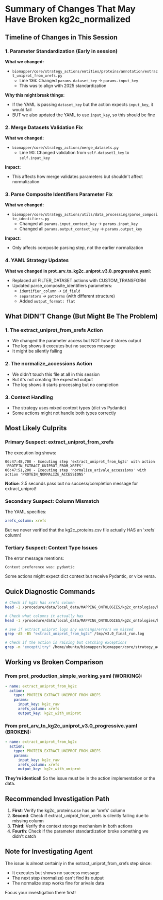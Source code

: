 # Summary of Changes That May Have Broken kg2c_normalized

## Timeline of Changes in This Session

### 1. Parameter Standardization (Early in session)
**What we changed:**
- `biomapper/core/strategy_actions/entities/proteins/annotation/extract_uniprot_from_xrefs.py`
  - Line 136: Changed `params.dataset_key` → `params.input_key`
  - This was to align with 2025 standardization

**Why this might break things:**
- If the YAML is passing `dataset_key` but the action expects `input_key`, it would fail
- BUT we also updated the YAML to use `input_key`, so this should be fine

### 2. Merge Datasets Validation Fix
**What we changed:**
- `biomapper/core/strategy_actions/merge_datasets.py`
  - Line 90: Changed validation from `self.dataset1_key` to `self.input_key`
  
**Impact:**
- This affects how merge validates parameters but shouldn't affect normalization

### 3. Parse Composite Identifiers Parameter Fix
**What we changed:**
- `biomapper/core/strategy_actions/utils/data_processing/parse_composite_identifiers.py`
  - Changed all `params.input_context_key` → `params.input_key`
  - Changed all `params.output_context_key` → `params.output_key`

**Impact:**
- Only affects composite parsing step, not the earlier normalization

### 4. YAML Strategy Updates
**What we changed in prot_arv_to_kg2c_uniprot_v3.0_progressive.yaml:**
- Replaced all FILTER_DATASET actions with CUSTOM_TRANSFORM
- Updated parse_composite_identifiers parameters:
  - `identifier_column` → `id_field`
  - `separators` → `patterns` (with different structure)
  - Added `output_format: flat`

## What DIDN'T Change (But Might Be The Problem)

### 1. The extract_uniprot_from_xrefs Action
- We changed the parameter access but NOT how it stores output
- The log shows it executes but no success message
- It might be silently failing

### 2. The normalize_accessions Action  
- We didn't touch this file at all in this session
- But it's not creating the expected output
- The log shows it starts processing but no completion

### 3. Context Handling
- The strategy uses mixed context types (dict vs Pydantic)
- Some actions might not handle both types correctly

## Most Likely Culprits

### Primary Suspect: extract_uniprot_from_xrefs
The execution log shows:
```
06:47:48,700 - Executing step 'extract_uniprot_from_kg2c' with action 'PROTEIN_EXTRACT_UNIPROT_FROM_XREFS'
06:47:51,200 - Executing step 'normalize_arivale_accessions' with action 'PROTEIN_NORMALIZE_ACCESSIONS'
```

**Notice**: 2.5 seconds pass but no success/completion message for extract_uniprot!

### Secondary Suspect: Column Mismatch
The YAML specifies:
```yaml
xrefs_column: xrefs
```

But we never verified that the kg2c_proteins.csv file actually HAS an 'xrefs' column!

### Tertiary Suspect: Context Type Issues
The error message mentions:
```
Context preference was: pydantic
```

Some actions might expect dict context but receive Pydantic, or vice versa.

## Quick Diagnostic Commands

```bash
# Check if kg2c has xrefs column
head -1 /procedure/data/local_data/MAPPING_ONTOLOGIES/kg2c_ontologies/kg2c_proteins.csv | grep -o "xrefs"

# Check what columns it actually has
head -1 /procedure/data/local_data/MAPPING_ONTOLOGIES/kg2c_ontologies/kg2c_proteins.csv

# See if extract_uniprot logs any warnings/errors we missed
grep -A5 -B5 "extract_uniprot_from_kg2c" /tmp/v3.0_final_run.log

# Check if the action is raising but catching exceptions
grep -n "except\|try" /home/ubuntu/biomapper/biomapper/core/strategy_actions/entities/proteins/annotation/extract_uniprot_from_xrefs.py
```

## Working vs Broken Comparison

### From prot_production_simple_working.yaml (WORKING):
```yaml
- name: extract_uniprot_from_kg2c
  action:
    type: PROTEIN_EXTRACT_UNIPROT_FROM_XREFS
    params:
      input_key: kg2c_raw
      xrefs_column: xrefs
      output_key: kg2c_with_uniprot
```

### From prot_arv_to_kg2c_uniprot_v3.0_progressive.yaml (BROKEN):
```yaml
- name: extract_uniprot_from_kg2c
  action:
    type: PROTEIN_EXTRACT_UNIPROT_FROM_XREFS
    params:
      input_key: kg2c_raw
      xrefs_column: xrefs
      output_key: kg2c_with_uniprot
```

**They're identical!** So the issue must be in the action implementation or the data.

## Recommended Investigation Path

1. **First**: Verify the kg2c_proteins.csv has an 'xrefs' column
2. **Second**: Check if extract_uniprot_from_xrefs is silently failing due to missing column
3. **Third**: Verify the context storage mechanism in both actions
4. **Fourth**: Check if the parameter standardization broke something we didn't catch

## Note for Investigating Agent

The issue is almost certainly in the extract_uniprot_from_xrefs step since:
- It executes but shows no success message
- The next step (normalize) can't find its output
- The normalize step works fine for arivale data

Focus your investigation there first!